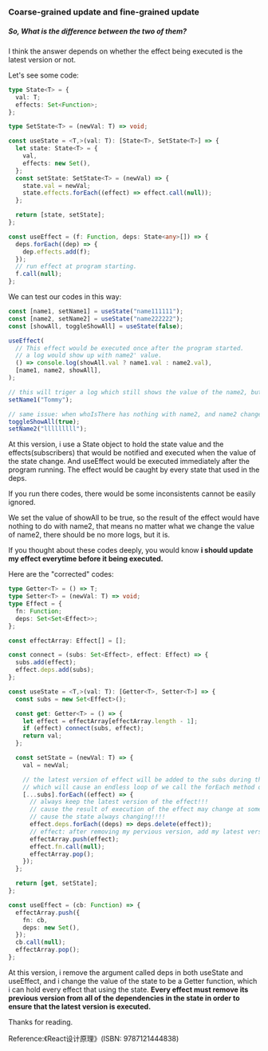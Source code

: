 ### Coarse-grained update and fine-grained update

##### So, What is the difference between the two of them?

I think the answer depends on whether the effect being executed is the latest version or not.

Let's see some code:

```typescript
type State<T> = {
  val: T;
  effects: Set<Function>;
};

type SetState<T> = (newVal: T) => void;

const useState = <T,>(val: T): [State<T>, SetState<T>] => {
  let state: State<T> = {
    val,
    effects: new Set(),
  };
  const setState: SetState<T> = (newVal) => {
    state.val = newVal;
    state.effects.forEach((effect) => effect.call(null));
  };

  return [state, setState];
};

const useEffect = (f: Function, deps: State<any>[]) => {
  deps.forEach((dep) => {
    dep.effects.add(f);
  });
  // run effect at program starting.
  f.call(null);
};
```

We can test our codes in this way:

```typescript
const [name1, setName1] = useState("name111111");
const [name2, setName2] = useState("name222222");
const [showAll, toggleShowAll] = useState(false);

useEffect(
  // This effect would be executed once after the program started.
  // a log would show up with name2' value.
  () => console.log(showAll.val ? name1.val : name2.val),
  [name1, name2, showAll],
);

// this will triger a log which still shows the value of the name2, but we are using name1 !!
setName1("Tommy");

// same issue: when whoIsThere has nothing with name2, and name2 changes, more logs show up.
toggleShowAll(true);
setName2("lllllllll");
```

At this version, i use a State object to hold the state value and the effects(subscribers) that would be notified and executed when the value of the state change. And useEffect would be executed immediately after the program running. The effect would be caught by every state that used in the deps.

If you run there codes, there would be some inconsistents cannot be easily ignored.

We set the value of showAll to be true, so the result of the effect would have nothing to do with name2, that means no matter what we change the value of name2, there should be no more logs, but it is.

If you thought about these codes deeply, you would know <b>i should update my effect everytime before it being executed.</b>

Here are the "corrected" codes:

```typescript
type Getter<T> = () => T;
type Setter<T> = (newVal: T) => void;
type Effect = {
  fn: Function;
  deps: Set<Set<Effect>>;
};

const effectArray: Effect[] = [];

const connect = (subs: Set<Effect>, effect: Effect) => {
  subs.add(effect);
  effect.deps.add(subs);
};

const useState = <T,>(val: T): [Getter<T>, Setter<T>] => {
  const subs = new Set<Effect>();

  const get: Getter<T> = () => {
    let effect = effectArray[effectArray.length - 1];
    if (effect) connect(subs, effect);
    return val;
  };

  const setState = (newVal: T) => {
    val = newVal;

    // the latest version of effect will be added to the subs during the execution of forEach,
    // which will cause an endless loop of we call the forEach method on subs directly!!!
    [...subs].forEach((effect) => {
      // always keep the latest version of the effect!!!
      // cause the result of execution of the effect may change at some time.
      // cause the state always changing!!!!
      effect.deps.forEach((deps) => deps.delete(effect));
      // effect: after removing my pervious version, add my latest version!!
      effectArray.push(effect);
      effect.fn.call(null);
      effectArray.pop();
    });
  };

  return [get, setState];
};

const useEffect = (cb: Function) => {
  effectArray.push({
    fn: cb,
    deps: new Set(),
  });
  cb.call(null);
  effectArray.pop();
};
```

At this version, i remove the argument called deps in both useState and useEffect, and i change the value of the state to be a Getter function, which i can hold every effect that using the state. <b>Every effect must remove its previous version from all of the dependencies in the state in order to ensure that the latest version is executed.</b>

Thanks for reading.

Reference:《React设计原理》(ISBN: 9787121444838)

